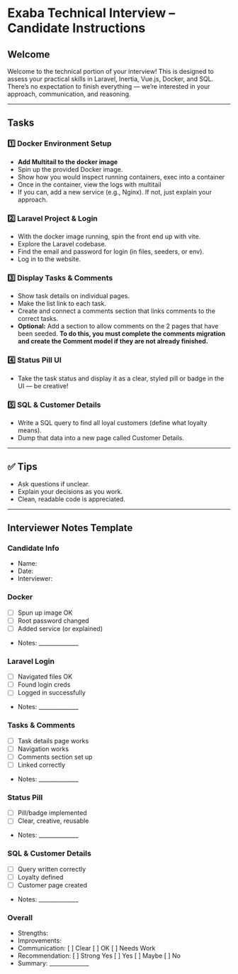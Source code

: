 # Exaba Technical Interview – Candidate Instructions

## Welcome


Welcome to the technical portion of your interview! This is designed to assess your practical skills in Laravel, Inertia, Vue.js, Docker, and SQL. There’s no expectation to finish everything — we’re interested in your approach, communication, and reasoning.

---

## Tasks

### 1️⃣ Docker Environment Setup

- **Add Multitail to the docker image**
- Spin up the provided Docker image.
- Show how you would inspect running containers, exec into a container
- Once in the container, view the logs with multitail
- If you can, add a new service (e.g., Nginx). If not, just explain your approach.

### 2️⃣ Laravel Project & Login

- With the docker image running, spin the front end up with vite.
- Explore the Laravel codebase.
- Find the email and password for login (in files, seeders, or env).
- Log in to the website.


### 3️⃣ Display Tasks & Comments

- Show task details on individual pages.
- Make the list link to each task.
- Create and connect a comments section that links comments to the correct tasks.
- **Optional:** Add a section to allow comments on the 2 pages that have been seeded. **To do this, you must complete the comments migration and create the Comment model if they are not already finished.**

### 4️⃣ Status Pill UI

- Take the task status and display it as a clear, styled pill or badge in the UI — be creative!

### 5️⃣ SQL & Customer Details

- Write a SQL query to find all loyal customers (define what loyalty means).
- Dump that data into a new page called Customer Details.

---

## ✅ Tips

- Ask questions if unclear.
- Explain your decisions as you work.
- Clean, readable code is appreciated.

---

## Interviewer Notes Template

### Candidate Info

- Name:
- Date:
- Interviewer:

### Docker

- [ ] Spun up image OK
- [ ] Root password changed
- [ ] Added service (or explained)
- Notes: ______________

### Laravel Login

- [ ] Navigated files OK
- [ ] Found login creds
- [ ] Logged in successfully
- Notes: ______________

### Tasks & Comments

- [ ] Task details page works
- [ ] Navigation works
- [ ] Comments section set up
- [ ] Linked correctly
- Notes: ______________

### Status Pill

- [ ] Pill/badge implemented
- [ ] Clear, creative, reusable
- Notes: ______________

### SQL & Customer Details

- [ ] Query written correctly
- [ ] Loyalty defined
- [ ] Customer page created
- Notes: ______________

### Overall

- Strengths:
- Improvements:
- Communication: [ ] Clear [ ] OK [ ] Needs Work
- Recommendation: [ ] Strong Yes [ ] Yes [ ] Maybe [ ] No
- Summary: ______________
